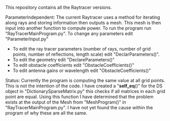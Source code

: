 This repository contains all the Raytracer versions.

ParameterIndependent:
The current Raytracer uses a method for iterating along rays and storing information then outputs a mesh. This mesh is then input into another function to compute power.
To run the program run "RayTracerMainProgram.py".
To change any parameters edit "ParameterInput.py"
- To edit the ray tracer parameters (number of rays, number of grid points, number of reflections, length scale) edit "DeclarParameters()".
- To edit the geometry edit "DeclareParameters()"
- To edit obstacle coefficients edit "ObstacleCoefficients()"
- To edit antenna gains or wavelength edit "ObstacleCoefficients()"

Status: Currently the program is computing the same value at all grid points. This is not the intention of the code. I have created a "__self_eq__()" for the DS object in "DictionarySparseMatrix.py" this checks if all matrices in each grid point are equal. Using this function I have determined that the problem exists at the output of the Mesh from "MeshProgram()" in "RayTracerMainProgram.py". I have not yet found the cause within the program of why these are all the same.
